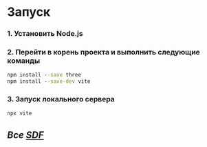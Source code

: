 # Запуск
### 1. Установить Node.js
### 2. Перейти в корень проекта и выполнить следующие команды
```cmd
npm install --save three
npm install --save-dev vite
```
### 3. Запуск локального сервера
```cmd
npx vite
```
## *Все [SDF](https://iquilezles.org/articles/distfunctions/)*